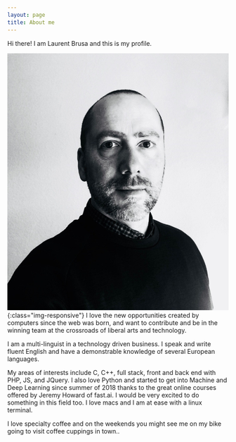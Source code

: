 ```yaml
---
layout: page
title: About me
---
```

<div class="message">
  Hi there! I am Laurent Brusa and this is my profile.
</div>

![laurent](/img/about.jpg){:class="img-responsive"}
I love the new opportunities created by computers since the web was born, and want to contribute and be in the winning team at the crossroads of liberal arts and technology.

I am a multi-linguist in a technology driven business. I speak and write fluent English and have a demonstrable knowledge of several European languages.

My areas of interests include C, C++, full stack, front and back end with PHP, JS, and JQuery. I also love Python and started to get into Machine and Deep Learning since summer of 2018 thanks to the great online courses offered by Jeremy Howard of fast.ai. I would be very excited to do something in this field too. I love macs and I am at ease with a linux terminal.

I love specialty coffee and on the weekends you might see me on my bike going to visit coffee cuppings in town.. 

